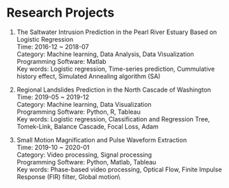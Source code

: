 # Research Projects
1. The Saltwater Intrusion Prediction in the Pearl River Estuary Based on Logistic Regression\
Time: 2016-12 ~ 2018-07\
Category: Machine learning, Data Analysis, Data Visualization\
Programming Software: Matlab\
Key words: Logistic regression, Time-series prediction, Cummulative history effect, Simulated Annealing algorithm (SA)


2. Regional Landslides Prediction in the North Cascade of Washington  
Time: 2019-05 ~ 2019-12\
Category: Machine learning, Data Visualization\
Programming Software: Python, R, Tableau\
Key words: Logistic regression, Classification and Regression Tree, Tomek-Link, Balance Cascade, Focal Loss, Adam 


3. Small Motion Magnification and Pulse Waveform Extraction\
Time: 2019-10 ~ 2020-01\
Category: Video processing, Signal processing\
Programming Software: Python, Matlab, Tableau\
Key words: Phase-based video processing, Optical Flow, Finite Impulse Response (FIR) filter, Global motion\

